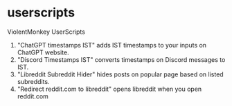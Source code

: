 # userscripts
ViolentMonkey UserScripts

1. "ChatGPT timestamps IST" adds IST timestamps to your inputs on ChatGPT website. 
2. "Discord Timestamps IST" converts timestamps on Discord messages to IST.
3. "Libreddit Subreddit Hider" hides posts on popular page based on listed subreddits.
4. "Redirect reddit.com to libreddit" opens libreddit when you open reddit.com
